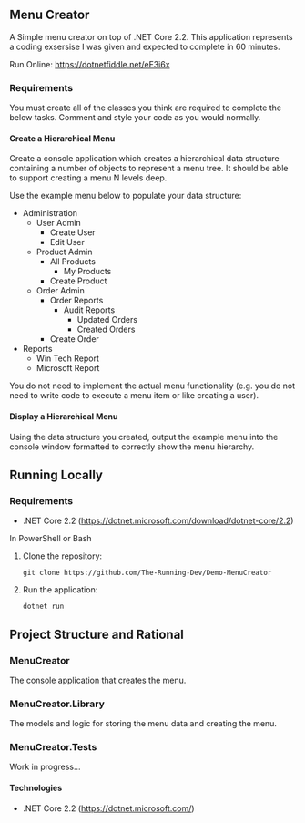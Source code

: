 ## Menu Creator

A Simple menu creator on top of .NET Core 2.2. This application represents a coding exsersise I was given and expected to complete in 60 minutes.

Run Online: https://dotnetfiddle.net/eF3i6x

### Requirements

You must create all of the classes you think are required to complete the below tasks. Comment and style your code as you would normally.

#### Create a Hierarchical Menu

Create a console application which creates a hierarchical data structure containing a number of objects to represent a menu tree. It should be able to support creating a menu N levels deep.

Use the example menu below to populate your data structure:

- Administration
	- User Admin
		- Create User
		- Edit User
	- Product Admin
		- All Products
			- My Products
		- Create Product
	- Order Admin
		- Order Reports
			- Audit Reports
				- Updated Orders
				- Created Orders
		- Create Order
- Reports
	- Win Tech Report
	- Microsoft Report

You do not need to implement the actual menu functionality (e.g. you do not need to write code to execute a menu item or like creating a user).

#### Display a Hierarchical Menu

Using the data structure you created, output the example menu into the console window formatted to correctly show the menu hierarchy.

## Running Locally

### Requirements
- .NET Core 2.2 (https://dotnet.microsoft.com/download/dotnet-core/2.2)

In PowerShell or Bash

1. Clone the repository:

    ```git clone https://github.com/The-Running-Dev/Demo-MenuCreator```

2. Run the application:

    ```dotnet run```

## Project Structure and Rational

### MenuCreator
The console application that creates the menu.

### MenuCreator.Library
The models and logic for storing the menu data and creating the menu.

### MenuCreator.Tests
Work in progress...

#### Technologies
* .NET Core 2.2 (https://dotnet.microsoft.com/)
